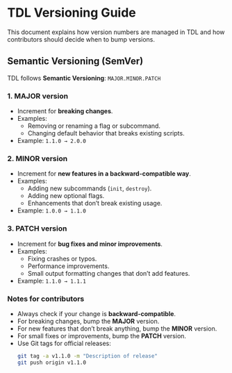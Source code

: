 # TDL Versioning Guide

This document explains how version numbers are managed in TDL and how contributors should decide when to bump versions.

## Semantic Versioning (SemVer)

TDL follows **Semantic Versioning**: `MAJOR.MINOR.PATCH`

### 1. MAJOR version

- Increment for **breaking changes**.
- Examples:
    - Removing or renaming a flag or subcommand.
    - Changing default behavior that breaks existing scripts.
- Example: `1.1.0 → 2.0.0`

### 2. MINOR version

- Increment for **new features in a backward-compatible way**.
- Examples:
    - Adding new subcommands (`init`, `destroy`).
    - Adding new optional flags.
    - Enhancements that don’t break existing usage.
- Example: `1.0.0 → 1.1.0`

### 3. PATCH version

- Increment for **bug fixes and minor improvements**.
- Examples:
    - Fixing crashes or typos.
    - Performance improvements.
    - Small output formatting changes that don’t add features.
- Example: `1.1.0 → 1.1.1`

### Notes for contributors

- Always check if your change is **backward-compatible**.
- For breaking changes, bump the **MAJOR** version.
- For new features that don’t break anything, bump the **MINOR** version.
- For small fixes or improvements, bump the **PATCH** version.
- Use Git tags for official releases:
    ```bash
    git tag -a v1.1.0 -m "Description of release"
    git push origin v1.1.0
    ```

